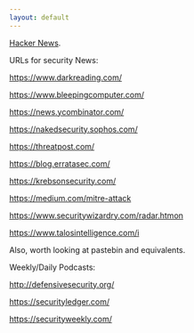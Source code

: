 ```yaml
---
layout: default
---
```


[Hacker News](https://news.ycombinator.com/).

URLs for security News:

https://www.darkreading.com/

https://www.bleepingcomputer.com/

https://news.ycombinator.com/

https://nakedsecurity.sophos.com/

https://threatpost.com/

https://blog.erratasec.com/

https://krebsonsecurity.com/

https://medium.com/mitre-attack

https://www.securitywizardry.com/radar.htmon

https://www.talosintelligence.com/i

Also, worth looking at pastebin and equivalents.

Weekly/Daily Podcasts:

http://defensivesecurity.org/

https://securityledger.com/

https://securityweekly.com/

